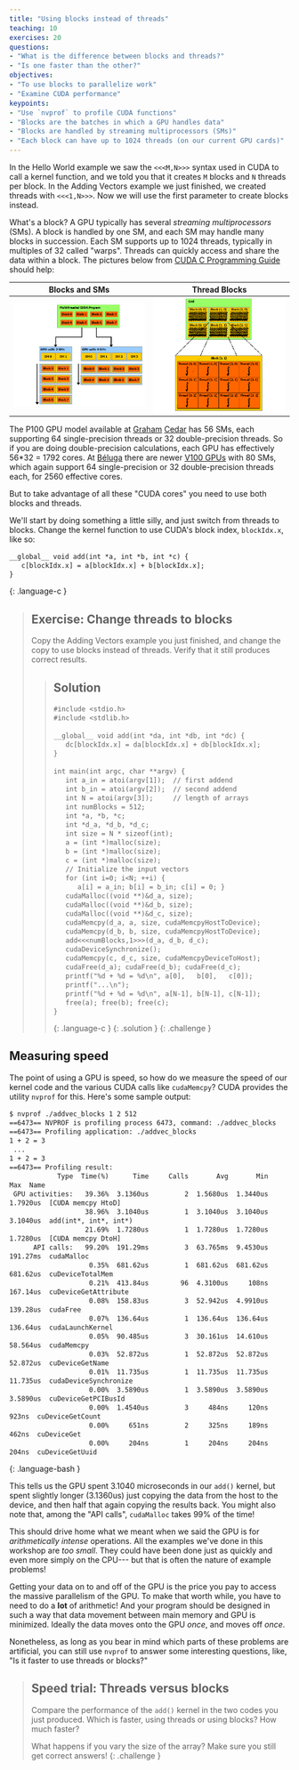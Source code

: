 ```yaml
---
title: "Using blocks instead of threads"
teaching: 10
exercises: 20
questions:
- "What is the difference between blocks and threads?"
- "Is one faster than the other?"
objectives:
- "To use blocks to parallelize work"
- "Examine CUDA performance"
keypoints:
- "Use `nvprof` to profile CUDA functions"
- "Blocks are the batches in which a GPU handles data"
- "Blocks are handled by streaming multiprocessors (SMs)"
- "Each block can have up to 1024 threads (on our current GPU cards)"
---
```


In the Hello World example we saw the `<<<M,N>>>` syntax used in CUDA to call a
kernel function, and we told you that it creates `M` blocks and `N` threads per
block.  In the Adding Vectors example we just finished, we created threads with
`<<<1,N>>>`. Now we will use the first parameter to create blocks instead.

What's a block? A GPU typically has several _streaming multiprocessors_
(SMs). A block is handled by one SM, and each SM may handle many blocks in
succession.  Each SM supports up to 1024 threads, typically in multiples of 32
called "warps".  Threads can quickly access and share the data within a block.
The pictures below from
[CUDA C Programming Guide](https://docs.nvidia.com/cuda/cuda-c-programming-guide/index.html) should help:

| Blocks and SMs | Thread Blocks |
:---:|:---:
| ![](../fig/cuda_blocks.png)| ![](../fig/cuda_thread_blocks.png)|

The P100 GPU model available at 
[Graham](https://docs.alliancecan.ca/wiki/Graham)
[Cedar](https://docs.alliancecan.ca/wiki/Cedar)
has 56 SMs, each supporting 64 single-precision threads or 32 double-precision
threads. So if you are doing double-precision calculations, each GPU has
effectively 56*32 = 1792 cores.
At [Béluga](https://docs.alliancecan.ca/wiki/B%C3%A9luga/en)
there are newer
[V100 GPUs](https://videocardz.com/69378/nvidia-announces-tesla-v100-with-5120-cuda-cores)
with 80 SMs, which again support 64 single-precision or 32
double-precision threads each, for 2560 effective cores.

But to take advantage of all these "CUDA cores" you need to use both blocks and threads.

We'll start by doing something a little silly, and just switch from threads to
blocks. Change the kernel function to use CUDA's block index,
`blockIdx.x`, like so:

~~~
__global__ void add(int *a, int *b, int *c) {
   c[blockIdx.x] = a[blockIdx.x] + b[blockIdx.x];
}
~~~
{: .language-c }

> ## Exercise: Change threads to blocks
> Copy the Adding Vectors example you just finished, and change the copy to use blocks instead of threads.
> Verify that it still produces correct results.
> 
> > ## Solution
> > ~~~
> > #include <stdio.h>
> > #include <stdlib.h>
> >
> > __global__ void add(int *da, int *db, int *dc) {
> >    dc[blockIdx.x] = da[blockIdx.x] + db[blockIdx.x];
> > }
> > 
> > int main(int argc, char **argv) {
> >    int a_in = atoi(argv[1]);  // first addend
> >    int b_in = atoi(argv[2]);  // second addend
> >    int N = atoi(argv[3]);     // length of arrays
> >    int numBlocks = 512;
> >    int *a, *b, *c;
> >    int *d_a, *d_b, *d_c;
> >    int size = N * sizeof(int);
> >    a = (int *)malloc(size);
> >    b = (int *)malloc(size);
> >    c = (int *)malloc(size);
> >    // Initialize the input vectors
> >    for (int i=0; i<N; ++i) {
> >       a[i] = a_in; b[i] = b_in; c[i] = 0; }
> >    cudaMalloc((void **)&d_a, size);
> >    cudaMalloc((void **)&d_b, size);
> >    cudaMalloc((void **)&d_c, size);
> >    cudaMemcpy(d_a, a, size, cudaMemcpyHostToDevice);
> >    cudaMemcpy(d_b, b, size, cudaMemcpyHostToDevice);
> >    add<<<numBlocks,1>>>(d_a, d_b, d_c);
> >    cudaDeviceSynchronize();
> >    cudaMemcpy(c, d_c, size, cudaMemcpyDeviceToHost);
> >    cudaFree(d_a); cudaFree(d_b); cudaFree(d_c);
> >    printf("%d + %d = %d\n", a[0],   b[0],   c[0]);
> >    printf("...\n");
> >    printf("%d + %d = %d\n", a[N-1], b[N-1], c[N-1]);
> >    free(a); free(b); free(c);
> > }
> > ~~~
> > {: .language-c }
> {: .solution }
{: .challenge }

## Measuring speed

The point of using a GPU is speed, so how do we measure the speed of
our kernel code and the various CUDA calls like `cudaMemcpy`?  CUDA
provides the utility `nvprof` for this.  Here's some sample output:

~~~~
$ nvprof ./addvec_blocks 1 2 512
==6473== NVPROF is profiling process 6473, command: ./addvec_blocks
==6473== Profiling application: ./addvec_blocks
1 + 2 = 3
 ...
1 + 2 = 3
==6473== Profiling result:
            Type  Time(%)      Time     Calls       Avg       Min       Max  Name
 GPU activities:   39.36%  3.1360us         2  1.5680us  1.3440us  1.7920us  [CUDA memcpy HtoD]
                   38.96%  3.1040us         1  3.1040us  3.1040us  3.1040us  add(int*, int*, int*)
                   21.69%  1.7280us         1  1.7280us  1.7280us  1.7280us  [CUDA memcpy DtoH]
      API calls:   99.20%  191.29ms         3  63.765ms  9.4530us  191.27ms  cudaMalloc
                    0.35%  681.62us         1  681.62us  681.62us  681.62us  cuDeviceTotalMem
                    0.21%  413.84us        96  4.3100us     108ns  167.14us  cuDeviceGetAttribute
                    0.08%  158.83us         3  52.942us  4.9910us  139.28us  cudaFree
                    0.07%  136.64us         1  136.64us  136.64us  136.64us  cudaLaunchKernel
                    0.05%  90.485us         3  30.161us  14.610us  58.564us  cudaMemcpy
                    0.03%  52.872us         1  52.872us  52.872us  52.872us  cuDeviceGetName
                    0.01%  11.735us         1  11.735us  11.735us  11.735us  cudaDeviceSynchronize
                    0.00%  3.5890us         1  3.5890us  3.5890us  3.5890us  cuDeviceGetPCIBusId
                    0.00%  1.4540us         3     484ns     120ns     923ns  cuDeviceGetCount
                    0.00%     651ns         2     325ns     189ns     462ns  cuDeviceGet
                    0.00%     204ns         1     204ns     204ns     204ns  cuDeviceGetUuid
~~~~
{: .language-bash }

This tells us the GPU spent 3.1040 microseconds in our `add()` kernel,
but spent slightly longer (3.1360us) just copying the data from the
host to the device, and then half that again copying the results back.
You might also note that, among the "API calls", `cudaMalloc` takes 99%
of the time!

This should drive home what we meant when we said the GPU is for
*arithmetically intense* operations.  All the examples we've done in this
workshop are *too small*.  They could have been done just as quickly and even
more simply on the CPU--- but that is often the nature of example problems!

Getting your data on to and off of the GPU is the price you pay to access the
massive parallelism of the GPU.  To make that worth while, you have to need to
do a **lot** of arithmetic!  And your program should be designed in such a way
that data movement between main memory and GPU is minimized.  Ideally the data
moves onto the GPU *once*, and moves off *once*.

Nonetheless, as long as you bear in mind which parts of these problems are 
artificial, you can still use `nvprof` to answer some interesting questions, like,
"Is it faster to use threads or blocks?"


> ## Speed trial: Threads versus blocks
> Compare the performance of the `add()` kernel in the two codes you
> just produced.  Which is faster, using threads or using blocks?
> How much faster?  
> 
> What happens if you vary the size of the array?
> Make sure you still get correct answers!
{: .challenge }
